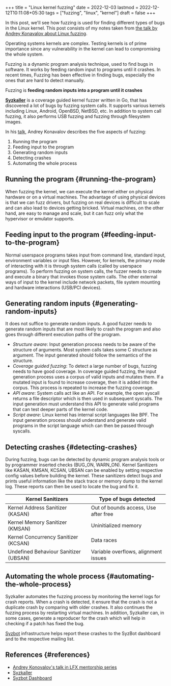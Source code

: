 +++
title = "Linux kernel fuzzing"
date = 2022-12-03
lastmod = 2022-12-12T10:11:08+05:30
tags = ["fuzzing", "linux", "kernel"]
draft = false
+++

In this post, we'll see how fuzzing is used for finding different types of bugs in the Linux kernel.
This post consists of my notes taken from [the talk by Andrey Konavalov about Linux fuzzing](https://www.linuxfoundation.org/webinars/fuzzing-linux-kernel?hsLang=en).

Operating systems kernels are complex.
Testing kernels is of prime importance since any vulnerability in the kernel can lead to compromising the whole system.

Fuzzing is a dynamic program analysis technique, used to find bugs in software.
It works by feeding random input to programs until it crashes.
In recent times, Fuzzing has been effective in finding bugs, especially the ones that are hard to detect manually.

Fuzzing is **feeding random inputs into a program until it crashes**

**[Syzkaller](https://github.com/google/syzkaller)** is a coverage guided kernel fuzzer written in Go, that has discovered a lot of bugs by fuzzing system calls.
It supports various kernels including Linux, Android, OpenBSD, NetBSD, etc.
In addition to system call fuzzing, it also performs USB fuzzing and fuzzing through filesystem images.

In his [talk](https://www.linuxfoundation.org/webinars/fuzzing-linux-kernel?hsLang=en), Andrey Konavalov describes the five aspects of fuzzing:

1.  Running the program
2.  Feeding input to the program
3.  Generating random inputs
4.  Detecting crashes
5.  Automating the whole process


## Running the program {#running-the-program}

When fuzzing the kernel, we can execute the kernel either on physical hardware or on a virtual machines.
The advantage of using physical devices is that we can fuzz drivers, but fuzzing on real devices is difficult to
scale and can also lead to devices getting bricked. Virtual machines, on the other hand, are easy to manage
and scale, but it can fuzz only what the hypervisor or emulator supports.


## Feeding input to the program {#feeding-input-to-the-program}

Normal userspace programs takes input from command line, standard input, environment variables or input files.
However, for kernels, the primary mode of interacting with it is through system calls (called by userspace programs).
To perform fuzzing on system calls, the fuzzer needs to create and execute a binary that invokes those system calls.
The other external ways of input to the kernel include network packets, file system mounting and hardware interactions (USB/PCI devices).


## Generating random inputs {#generating-random-inputs}

It does not suffice to generate random inputs.
A good fuzzer needs to generate random inputs that are most likely to crash the program and also goes through different execution paths of the program.

-   _Structure aware_: Input generation process needs to be aware of the structure of arguments.
    Most system calls takes some C structure as argument. The input generated should follow the semantics of the structure.
-   _Coverage guided fuzzing_: To detect a large number of bugs, fuzzing needs to have good coverage.
    In coverage guided fuzzing, the input generation process uses a corpus of valid inputs and mutates them.
    If a mutated input is found to increase coverage, then it is added into the corpus.
    This process is repeated to increase the fuzzing coverage.
-   _API aware_: System calls act like an API. For example, the open syscall returns a file descriptor which is then used in subsequent syscalls.
    The input generation must understand this API to generate valid programs that can test deeper parts of the kernel code.
-   _Script aware_: Linux kernel has internal script languages like BPF.
    The input generation process should understand and generate valid programs in the script language which can then be passed through syscalls.


## Detecting crashes {#detecting-crashes}

During fuzzing, bugs can be detected by dynamic program analysis tools or by programmer inserted checks (BUG_ON, WARN_ON).
Kernel Sanitizers like KASAN, KMSAN, KCSAN, UBSAN can be enabled by setting respective config values before building the kernel.
These sanitizers detect bugs and prints useful information like the stack trace or memory dump to the kernel log.
These reports can then be used to locate the bug and fix it.

| Kernel Sanitizers                     | Type of bugs detected                |
|---------------------------------------|--------------------------------------|
| Kernel Address Sanitizer (KASAN)      | Out of bounds access, Use after free |
| Kernel Memory Sanitizer (KMSAN)       | Uninitialized memory                 |
| Kernel Concurrency Sanitizer (KCSAN)  | Data races                           |
| Undefined Behaviour Sanitizer (UBSAN) | Variable overflows, alignment issues |


## Automating the whole process {#automating-the-whole-process}

Syzkaller automates the fuzzing process by monitoring the kernel logs for crash reports. When a crash is
detected, it ensure that the crash is not a duplicate crash by comparing with older crashes. It also continues
the fuzzing process by restarting virtual machines. In addition, Syzkaller can, in some cases, generate a
reproducer for the crash which will help in checking if a patch has fixed the bug.

[Syzbot](https://syzkaller.appspot.com/) infrastructure helps report these crashes to the SyzBot dashboard and to the respective mailing list.


## References {#references}

-   [Andrey Konovalov's talk in LFX mentorship series](https://www.linuxfoundation.org/webinars/fuzzing-linux-kernel?hsLang=en)
-   [Syzkaller](https://github.com/google/syzkaller)
-   [Syzbot Dashboard](https://syzkaller.appspot.com/)

